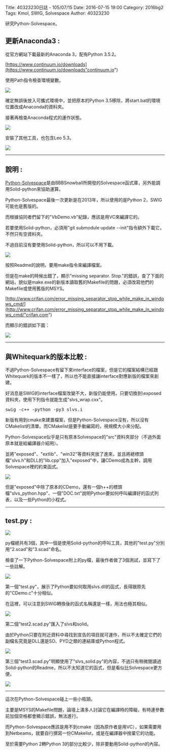 Title: 40323230日誌 - 105/07/15
Date: 2016-07-15 19:00
Category: 2016bg2
Tags: Kmol, SWIG, Solvespace
Author: 40323230


研究Python-Solvespace。

<!-- PELICAN_END_SUMMARY -->

<h2>更新Anaconda3 :</h2>

從官方網站下載最新的Anaconda 3，配有Python 3.5.2。

[https://www.continuum.io/downloads](https://www.continuum.io/downloads"continuum.io")

使用Path指令檢查環境變數。

<img src="http://i.imgur.com/vvpj0ZV.jpg" >

確定無誤後放入可攜式環境中，並把原本的Python 3.5移除，將start.bat的環境位置改成Anaconda的資料夾。

接著再檢查Anaconda程式的運作狀態。

<img src="http://i.imgur.com/2CfbnMR.jpg" >

安裝了其他工具，也包含Leo 5.3。

<img src="http://i.imgur.com/BkhZNCL.jpg" >

<hr>

<h2>說明 :</h2>

[Python-Solvespace](https://github.com/BBBSnowball/python-solvespace"github.com")是由BBBSnowball所開發的Solvespace函式庫，另外能調用Solid-python來協助運算。

Python-Solvespace最後一次更新是在2013年，所以使用的是Python 2，SWIG可能也是舊版的。

而根據協同者們留下的"VbDemo.vb"紀錄，應該是用VC來編譯它的。

若要使用Solid-python，必須用"git submodule update --init"指令額外下載它，不然只有空資料夾。

不過目前沒有要使用Solid-python，所以可以不用下載。

<img src="http://i.imgur.com/cn1yVuk.jpg" >

按照Readme的說明，要用make指令來編譯檔案。

但是在make的時候出錯了，顯示"missing separator. Stop."的錯誤，查了下面的網站，貌似是make.exe的新版本讀取舊的Makefile的問題，必須改寫他們的Makefile或使用舊版的MSYS。

[http://www.crifan.com/error_missing_separator_stop_while_make_in_windows_cmd/](http://www.crifan.com/error_missing_separator_stop_while_make_in_windows_cmd/"crifan.com")

而顯示的錯誤如下圖：

<img src="http://i.imgur.com/P2M54ZE.jpg" >

<hr>

<h2>與Whitequark的版本比較 :</h2>

不過Python-Solvespace有留下來interface的檔案，但是它的檔案結構已經跟Whitequark的版本不一樣了，所以也不能直接讓interface對應新版的檔案來創建。

好消息是SWIG的interface檔案改變不大，新版仍能使用。只要切換到\exposed資料夾，使用下列指令就能生成"slvs_wrap.cxx"。

<pre class="brush: c">
swig -c++ -python -py3 slvs.i
</pre>

新版有用到cmake來建置檔案，但是Python-Solvespace沒有，所以沒有CMakelist的清單。而CMakelist是要手動編寫的，視規模大小來分配。

Python-Solvespace似乎是只有原本Solvespace的"src"資料夾部分（不過外面原本就是給編譯器介紹用）。

並將"exposed"、"extlib"、"win32"等資料夾放了進來，並且將總標頭檔"slvs.h"和DLL的"lib.cpp"加入"exposed"中，讓CDemo成為主幹，調用Solvespace裡的約束函式。

<img src="http://i.imgur.com/RJZXL0w.jpg" >

但是"exposed"中除了原本的CDemo，還有一個h++的標頭檔"slvs_python.hpp"、一個"DOC.txt"說明Python要如何呼叫編譯好的函式列表，以及一些Python的小程式。

<hr>

<h2>test.py :</h2>

<img src="http://i.imgur.com/inHplBd.jpg" >

py檔總共有3個，其中一個是使用Solid-python的呼叫工具，其他的"test.py"分別用"2.scad"和"3.scad"命名。

檢查了一下Python-Solvespace附上的py檔，最後作者做了3個測試，並寫下了一些註解。

<img src="http://i.imgur.com/FqBe5Ba.jpg" >

第一個"test.py"，展示了Python要如何取用slvs.dll的函式，長得跟原先的"CDemo.c"十分相似。

在這裡，可以注意到SWIG轉換後的函式名稱還是一樣，用法也極其相似。

<img src="http://i.imgur.com/IhJD1yg.jpg" >

第二個"test2.scad.py"匯入了slvs和solid。

由於Python只要在附近資料中尋找到宣告的項目就可運作，所以不太確定它們的副檔名究竟是DLL還是SO、PYD之類的連結庫或Python程式。

<img src="http://i.imgur.com/cHzJVHz.jpg" >

第三個"test3.scad.py"明顯使用了"slvs_solid.py"的內容，不過只有稍微閱讀過Solid-python的Readme，所以不太知道它的函式，但是看似比Solvespace更方便。

<img src="http://i.imgur.com/TmysKJC.jpg" >

<hr>

這次在Python-Solvespace碰上一些小瓶頸。

主要是MSYS的Makefile問題，論壇上滿多人討論它在編譯時的障礙，有時連參數前加個空格都會顯示錯誤，無法進行。

而Python-Solvespace應該是用不到cmake（因為原作者是用VC），如果需要用到Netbeams，就要自行撰寫一份CMakelist，或是在編譯器中捨棄它的功能。

至於需要Python 2轉Python 3的部分比較少，除非要動用Solid-python的內容。